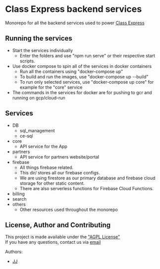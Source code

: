 # Class Express backend services
Monorepo for all the backend services used to power [Class Express](https://github.com/Enkel-Digital/class-express-app)

## Running the services
- Start the services individually
    - Enter the folders and use "npm run serve" or their respective start scripts.
- Use docker compose to spin all of the services in docker containers
    - Run all the containers using "docker-compose up"
    - To build and run the images, use "docker-compose up --build"
    - To run only selected services, use "docker-compose up core" for example for the "core" service
- The commands in the services for docker are for pushing to gcr and running on gcp/cloud-run

## Services
- DB
    - sql_management
    - ce-sql
- core
    - API service for the App
- partners
    - API service for partners website/portal
- firebase
    - All things firebase related.
    - This dir/ stores all our firebase configs.
    - We are using firestore as our primary database and firebase cloud storage for other static content.
    - There are also serverless functions for Firebase Cloud Functions.
- billing
- search
- others
    - Other resources used throughout the monorepo

## License, Author and Contributing
This project is made available under the ["AGPL License"](./LICENSE)  
If you have any questions, contact us via [email](mailto:tech@enkeldigital.com)  

Authors:
- [JJ](https://github.com/Jaimeloeuf)
